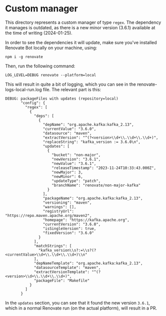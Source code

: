 # Custom manager

This directory represents a custom manager of type `regex`. The dependency it manages is outdated, as there is a new minor version (3.6.1) available at the time of writing (2024-01-25).

In order to see the dependencies it will update, make sure you've installed Renovate Bot locally on your machine, using:
```shell
npm i -g renovate
```

Then, run the following command:
```shell
LOG_LEVEL=DEBUG renovate --platform=local
```

This will result in quite a bit of logging, which you can see in the renovate-logs-local-run.log file. The relevant part is this:
```
DEBUG: packageFiles with updates (repository=local)
       "config": {
         "regex": [
           {
             "deps": [
               {
                 "depName": "org.apache.kafka:kafka_2.13",
                 "currentValue": "3.6.0",
                 "datasource": "maven",
                 "extractVersion": "^(?<version>\\d+\\.\\d+\\.\\d+)",
                 "replaceString": "kafka_version := 3.6.0\n",
                 "updates": [
                   {
                     "bucket": "non-major",
                     "newVersion": "3.6.1",
                     "newValue": "3.6.1",
                     "releaseTimestamp": "2023-11-24T10:33:43.000Z",
                     "newMajor": 3,
                     "newMinor": 6,
                     "updateType": "patch",
                     "branchName": "renovate/non-major-kafka"
                   }
                 ],
                 "packageName": "org.apache.kafka:kafka_2.13",
                 "versioning": "maven",
                 "warnings": [],
                 "registryUrl": "https://repo.maven.apache.org/maven2",
                 "homepage": "https://kafka.apache.org",
                 "currentVersion": "3.6.0",
                 "isSingleVersion": true,
                 "fixedVersion": "3.6.0"
               }
             ],
             "matchStrings": [
               "kafka_version\\s?:=\\s?(?<currentValue>\\d+\\.\\d+\\.\\d+)\\n"
             ],
             "depNameTemplate": "org.apache.kafka:kafka_2.13",
             "datasourceTemplate": "maven",
             "extractVersionTemplate": "^(?<version>\\d+\\.\\d+\\.\\d+)",
             "packageFile": "Makefile"
           }
         ]
       }
```

In the `updates` section, you can see that it found the new version `3.6.1`, which in a normal Renovate run (on the actual platform), will result in a PR.

